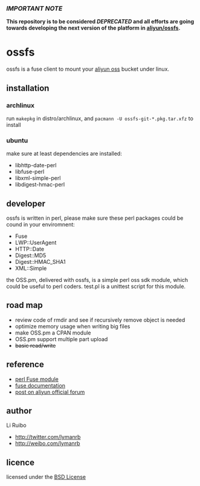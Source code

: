 ### **_IMPORTANT NOTE_**
**This repository is to be considered _DEPRECATED_ and all efforts are going towards developing the next version of the platform in [aliyun/ossfs](https://github.com/aliyun/ossfs).**

# ossfs

ossfs is a fuse client to mount your [aliyun oss](http://oss.aliyun.com/) bucket under linux.

## installation

### archlinux

run `makepkg` in distro/archlinux, and `pacmann -U ossfs-git-*.pkg.tar.xfz` to install

### ubuntu

make sure at least dependencies are installed:
- libhttp-date-perl
- libfuse-perl
- libxml-simple-perl
- libdigest-hmac-perl

## developer

ossfs is written in perl, please make sure these perl packages could be cound in your enviromnent:

- Fuse
- LWP::UserAgent
- HTTP::Date
- Digest::MD5
- Digest::HMAC_SHA1
- XML::Simple

the OSS.pm, delivered with ossfs, is a simple perl oss sdk module, which could be useful to perl coders. test.pl is a unittest script for this module.

## road map

- review code of rmdir and see if recursively remove object is needed
- optimize memory usage when writing big files
- make OSS.pm a CPAN module
- OSS.pm support multiple part upload
- <del>basic read/write</del>

## reference

- [perl Fuse module](http://search.cpan.org/~dpavlin/Fuse-0.14/Fuse.pm)
- [fuse documentation](http://fuse.sourceforge.net/doxygen/structfuse__operations.html#dc6dc71274f185de72217e38d62142c4)
- [post on aliyun official forum](http://bbs.aliyun.com/read.php?tid=132627)

## author

Li Ruibo
- http://twitter.com/lymanrb
- http://weibo.com/lymanrb

## licence

licensed under the [BSD License](http://www.linfo.org/bsdlicense.html)
